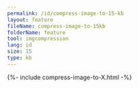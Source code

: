 ```yaml
---
permalink: /id/compress-image-to-15-kb
layout: feature
fileName: compress-image-to-15kb
folderName: feature
tool: imgcompression
lang: id
size: 15
type: kb
---
```


{%- include compress-image-to-X.html -%}
